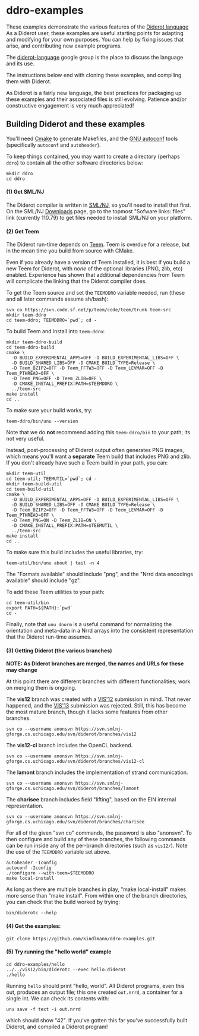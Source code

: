 # ddro-examples

These examples demonstrate the various features of the [Diderot language](http://diderot-language.cs.uchicago.edu)
As a Diderot user, these examples are useful starting points for adapting and modifying for your
own purposes. You can help by fixing issues that arise, and contributing new example programs.

The [diderot-language](https://goo.gl/kXpxhV) google group is the place to
discuss the language and its use.

The instructions below end with cloning these examples, and compiling them with Diderot.

As Diderot is a fairly new language, the best practices for packaging up these examples and their
associated files is still evolving.  Patience and/or constructive engagement is very much appreciated!

## Building Diderot and these examples

You'll need [Cmake](https://cmake.org) to generate Makefiles, and
the [GNU autoconf](http://www.gnu.org/software/autoconf/manual/autoconf.html)
tools (specifically <code>autoconf</code> and <code>autoheader</code>).

To keep things contained, you may want to create a directory (perhaps <code>ddro</code>)
to contain all the other software directories below:

	mkdir ddro
	cd ddro

#### (1) Get SML/NJ
The Diderot compiler is written in [SML/NJ](http://smlnj.org), so you'll
need to install that first.  On the SML/NJ [Downloads](http://smlnj.org/dist/working/index.html)
page, go to the topmost "Sofware links: files" link
(currently 110.79) to get files needed to install SML/NJ on your platform.

#### (2) Get Teem
The Diderot run-time depends on [Teem](http://teem.sourceforge.net).
Teem is overdue for a release, but in the mean time you build from source with CMake.

Even if you already have a version of Teem installed, it is best if you build a new Teem
for Diderot, with *none* of the optional libraries (PNG, zlib, etc) enabled. Experience
has shown that additional dependencies from Teem will complicate the linking that
the Diderot compiler does.

To get the Teem source and set the
<code>TEEMDDRO</code> variable needed, run (these and all later commands assume sh/bash):

	svn co https://svn.code.sf.net/p/teem/code/teem/trunk teem-src
	mkdir teem-ddro
	cd teem-ddro; TEEMDDRO=`pwd`; cd -
To build Teem and install into <code>teem-ddro</code>:

	mkdir teem-ddro-build
	cd teem-ddro-build
	cmake \
	  -D BUILD_EXPERIMENTAL_APPS=OFF -D BUILD_EXPERIMENTAL_LIBS=OFF \
	  -D BUILD_SHARED_LIBS=OFF -D CMAKE_BUILD_TYPE=Release \
	  -D Teem_BZIP2=OFF -D Teem_FFTW3=OFF -D Teem_LEVMAR=OFF -D Teem_PTHREAD=OFF \
	  -D Teem_PNG=OFF -D Teem_ZLIB=OFF \
	  -D CMAKE_INSTALL_PREFIX:PATH=$TEEMDDRO \
	  ../teem-src
	make install
	cd ..
To make sure your build works, try:

	teem-ddro/bin/unu --version

Note that we do **not** recommend adding this <code>teem-ddro/bin</code> to your path;
its not very useful.

Instead, post-processing of Diderot output often generates PNG images, which means you'll
want a **separate** Teem build that includes PNG and zlib.
If you don't already have such a Teem build in your path, you can:

	mkdir teem-util
	cd teem-util; TEEMUTIL=`pwd`; cd -
	mkdir teem-build-util
	cd teem-build-util
	cmake \
	  -D BUILD_EXPERIMENTAL_APPS=OFF -D BUILD_EXPERIMENTAL_LIBS=OFF \
	  -D BUILD_SHARED_LIBS=OFF -D CMAKE_BUILD_TYPE=Release \
	  -D Teem_BZIP2=OFF -D Teem_FFTW3=OFF -D Teem_LEVMAR=OFF -D Teem_PTHREAD=OFF \
	  -D Teem_PNG=ON -D Teem_ZLIB=ON \
	  -D CMAKE_INSTALL_PREFIX:PATH=$TEEMUTIL \
	  ../teem-src
	make install
	cd ..
To make sure this build includes the useful libraries, try:

	teem-util/bin/unu about | tail -n 4

The "Formats available" should include "png", and the
"Nrrd data encodings available" should include "gz".

To add these Teem utilities to your path:

	cd teem-util/bin
	export PATH=${PATH}:`pwd`
	cd -

Finally, note that <code>unu dnorm</code> is a useful command for
normalizing the orientation and meta-data in a Nrrd arrays into the consistent
representation that the Diderot run-time assumes.

#### (3) Getting Diderot (the various branches)

**NOTE: As Diderot branches are merged, the names and URLs for these may change**

At this point there are different branches with different functionalities;
work on merging them is ongoing.

The **vis12** branch was created with a
[VIS'12](http://ieeevis.org/year/2012/info/call-participation/welcome)
submission in mind. That never happened, and the
[VIS'13](http://ieeevis.org/year/2013/info/vis-welcome/welcome) submission was rejected.
Still, this has become the most mature branch, though it lacks some features from other branches.

	svn co --username anonsvn https://svn.smlnj-gforge.cs.uchicago.edu/svn/diderot/branches/vis12

The **vis12-cl** branch includes the OpenCL backend.

	svn co --username anonsvn https://svn.smlnj-gforge.cs.uchicago.edu/svn/diderot/branches/vis12-cl

The **lamont** branch includes the implementation of strand communication.

	svn co --username anonsvn https://svn.smlnj-gforge.cs.uchicago.edu/svn/diderot/branches/lamont

The **charisee** branch includes field "lifting", based on the EIN internal representation.

	svn co --username anonsvn https://svn.smlnj-gforge.cs.uchicago.edu/svn/diderot/branches/charisee

For all of the given "svn co" commands, the password is also "anonsvn".  To then configure and build
any of these branches, the following commands can be run inside any of the per-branch directories
(such as <code>vis12/</code>).
Note the use of the <code>TEEMDDRO</code> variable set above.

	autoheader -Iconfig
	autoconf -Iconfig
	./configure --with-teem=$TEEMDDRO
	make local-install

As long as there are multiple branches in play, "make local-install" makes more sense than "make install".
From within one of the branch directories, you can check that the build worked by trying:

	bin/diderotc --help

#### (4) Get the examples:

	git clone https://github.com/kindlmann/ddro-examples.git

#### (5) Try running the "hello world" example

	cd ddro-examples/hello
	../../vis12/bin/diderotc --exec hello.diderot
	./hello

Running <code>hello</code> should print "hello, world".  All Diderot programs,
even this out, produces an output file; this one created <code>out.nrrd</code>,
a container for a single int.  We can check its contents with:

	unu save -f text -i out.nrrd

which should show "42".  If you've gotten this far you've successfully
built Diderot, and compiled a Diderot program!



